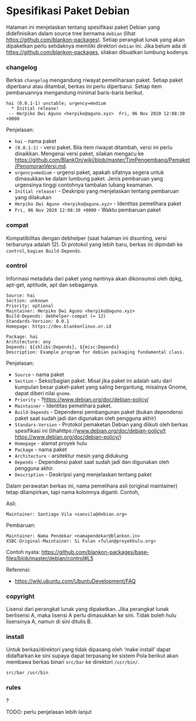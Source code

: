 # Spesifikasi Paket Debian

Halaman ini menjelaskan tentang spesifikasi paket Debian yang didefinisikan dalam source tree bernama `debian` (lihat https://github.com/blankon-packages). Setiap perangkat lunak yang akan dipaketkan perlu setidaknya memiliki direktori `debian` ini. Jika belum ada di https://github.com/blankon-packages, silakan dibuatkan lumbung kodenya.

### changelog

Berkas `changelog` mengandung riwayat pemeliharaan paket. Setiap paket diperbarui atau ditambal, berkas ini perlu diperbarui. Setiap item pembaruannya mengandung minimal baris-baris berikut.

```
hai (0.0.1-1) unstable; urgency=medium
  * Initial release!
 -- Herpiko Dwi Aguno <herpiko@aguno.xyz>  Fri, 06 Nov 2020 12:08:30 +0000
```

Penjelasan:
- `hai` - nama paket
- `(0.0.1-1)` - versi paket. Bila item riwayat ditambah, versi ini perlu dinaikkan. Mengenai versi paket, silakan mengacu ke https://github.com/BlankOn/wiki/blob/master/TimPengembang/Pemaket/PenomoranVersi.md.
- `urgency=medium` - urgensi paket, apakah sifatnya segera untuk dimasukkan ke dalam lumbung paket. Jenis pembaruan yang urgensinya tinggi contohnya tambalan lubang keamanan.
- `Initial release!` - Deskripsi yang menjelaskan tentang pembaruan yang dilakukan
- `Herpiko Dwi Aguno <herpiko@aguno.xyz>` - Identitas pemelihara paket
- `Fri, 06 Nov 2020 12:08:30 +0000` - Waktu pembaruan paket

### compat

Kompatibilitas dengan debhelper (saat halaman ini disunting, versi terbarunya adalah 12). Di protokol yang lebih baru, berkas ini dipindah ke `control`, `bagian Build-Depends`.

### control

Informasi metadata dari paket yang nantinya akan dikonsumsi oleh dpkg, apt-get, aptitude, apt dan sebagainya.
```
Source: hai
Section: unknown
Priority: optional
Maintainer: Herpiko Dwi Aguno <herpiko@aguno.xyz>
Build-Depends: debhelper-compat (= 12)
Standards-Version: 0.0.1
Homepage: https://dev.blankonlinux.or.id

Package: hai
Architecture: any
Depends: ${shlibs:Depends}, ${misc:Depends}
Description: Example program for debian packaging fundamental class.
```

Penjelasan:
- `Source` - nama paket
- `Section` - Seksi/bagian paket. Misal jika paket ini adalah satu dari kumpulan besar paket-paket yang saling bergantung, misalnya Gnome, dapat diberi nilai `gnome`.
- `Priority` - ?https://www.debian.org/doc/debian-policy/
- `Maintainer` - Identitas pemelihara paket.
- `Build-Depends` - Dependensi pembangunan paket (bukan dependensi paket saat sudah jadi dan digunakan oleh pengguna akhir)
- `Standars-Version` - Protokol pemaketan Debian yang diikuti oleh berkas spesifikasi ini (lihahttps://www.debian.org/doc/debian-policy/t https://www.debian.org/doc/debian-policy/)
- `Homepage` - alamat proyek hulu
- `Package` - nama paket
- `Architecture` - arsitektur mesin yang didukung
- `Depends` - Dependensi paket saat sudah jadi dan digunakan oleh pengguna akhir.
- `Description` - Deskripsi yang menjelaskan tentang paket


Dalam perawatan berkas ini, nama pemelihara asli (original maintainer) tetap dilampirkan, tapi nama kolomnya diganti. Contoh,

Asli:
```
Maintainer: Santiago Vila <sanvila@debian.org>
```

Pembaruan:
```
Maintainer: Nama Pendekar <namapendekar@blankon.in>
XSBC-Original-Maintainer: Si Fulan <fulan@proyekhulu.org>
```

Contoh nyata: https://github.com/blankon-packages/base-files/blob/master/debian/control#L5

Referensi:
- https://wiki.ubuntu.com/UbuntuDevelopment/FAQ

### copyright

Lisensi dari perangkat lunak yang dipaketkan. Jika perangkat lunak berlisensi A, maka lisensi A perlu dimasukkan ke sini. Tidak boleh hulu lisensinya A, namun di sini ditulis B.

### install

Untuk berkas/direktori yang tidak dipasang oleh ‘make install’ dapat didaftarkan ke sini supaya dapat terpasang ke sistem
Pola berikut akan membawa berkas binari `src/bar` ke direktori `/usr/bin/`.

```
src/bar /usr/bin
```

### rules

?

TODO: perlu penjelasan lebih lanjut

###
